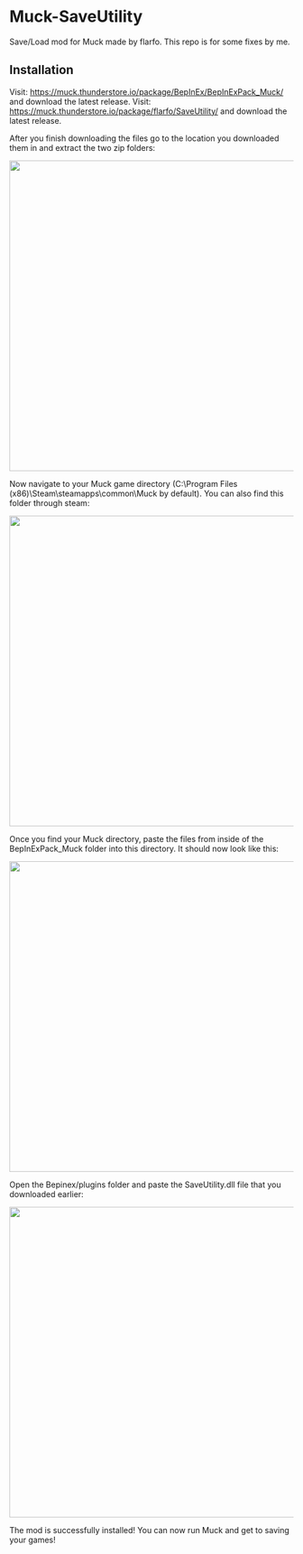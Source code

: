 # Muck-SaveUtility
Save/Load mod for Muck made by flarfo.
This repo is for some fixes by me.

## Installation

Visit: https://muck.thunderstore.io/package/BepInEx/BepInExPack_Muck/ and download the latest release.
Visit: https://muck.thunderstore.io/package/flarfo/SaveUtility/ and download the latest release.

After you finish downloading the files go to the location you downloaded them in and extract the two zip folders:

<img src="images/extractmods.png" width="550">

Now navigate to your Muck game directory (C:\Program Files (x86)\Steam\steamapps\common\Muck by default). You can also find this folder through steam:

<img src="images/browselocalfiles.png" width="550">

Once you find your Muck directory, paste the files from inside of the BepInExPack_Muck folder into this directory. It should now look like this:

<img src="images/muckbepinexfolder.png" width="550">

Open the Bepinex/plugins folder and paste the SaveUtility.dll file that you downloaded earlier:

<img src="images/saveutilitypluginsdll.png" width="550">

The mod is successfully installed! You can now run Muck and get to saving your games!
